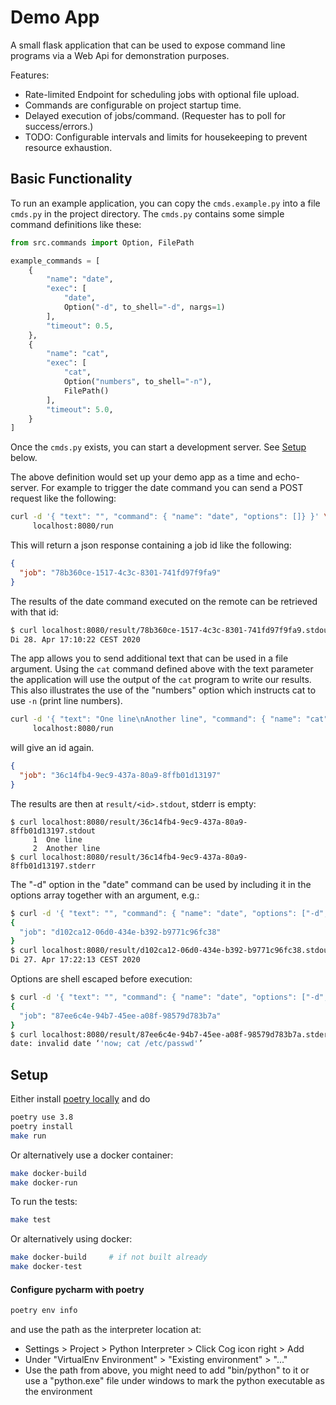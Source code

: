 
# Demo App

A small flask application that can be used to expose command line programs via a Web Api for demonstration purposes.

Features:

* Rate-limited Endpoint for scheduling jobs with optional file upload.
* Commands are configurable on project startup time.
* Delayed execution of jobs/command. (Requester has to poll for success/errors.)
* TODO: Configurable intervals and limits for housekeeping to prevent resource exhaustion.


## Basic Functionality

To run an example application, you can copy the `cmds.example.py` into a file `cmds.py` in the project directory. The `cmds.py` contains some simple command definitions like these:

```python
from src.commands import Option, FilePath

example_commands = [
    {
        "name": "date",
        "exec": [
            "date",
            Option("-d", to_shell="-d", nargs=1)
        ],
        "timeout": 0.5,
    },
    {
        "name": "cat",
        "exec": [
            "cat",
            Option("numbers", to_shell="-n"),
            FilePath()
        ],
        "timeout": 5.0,
    }
]
```

Once the `cmds.py` exists, you can start a development server. See [Setup](#setup) below.

The above definition would set up your demo app as a time and echo-server. For example to trigger the date command you can send a POST request like the following:

```bash
curl -d '{ "text": "", "command": { "name": "date", "options": []} }' \
     localhost:8080/run
```

This will return a  json response containing a job id like the following:

```json
{
  "job": "78b360ce-1517-4c3c-8301-741fd97f9fa9"
}
```

The results of the date command executed on the remote can be retrieved with that id:

```bash
$ curl localhost:8080/result/78b360ce-1517-4c3c-8301-741fd97f9fa9.stdout
Di 28. Apr 17:10:22 CEST 2020
```

The app allows you to send additional text that can be used in a file argument. Using the `cat` command defined above with the text parameter the application will use the output of the `cat` program to write our results. This also illustrates the use of the "numbers" option which instructs cat to use `-n` (print line numbers).

```bash
curl -d '{ "text": "One line\nAnother line", "command": { "name": "cat", "options": [ "numbers" ]} }' \
     localhost:8080/run
```

will give an id again.

```json
{
  "job": "36c14fb4-9ec9-437a-80a9-8ffb01d13197"
}
```

The results are then at `result/<id>.stdout`, stderr is empty:

```
$ curl localhost:8080/result/36c14fb4-9ec9-437a-80a9-8ffb01d13197.stdout
     1	One line
     2	Another line
$ curl localhost:8080/result/36c14fb4-9ec9-437a-80a9-8ffb01d13197.stderr
```

The "-d" option in the "date" command can be used by including it in the options array together with an argument, e.g.:

```bash
$ curl -d '{ "text": "", "command": { "name": "date", "options": ["-d", "yesterday"]} }' localhost:8080/run
{
  "job": "d102ca12-06d0-434e-b392-b9771c96fc38"
}
$ curl localhost:8080/result/d102ca12-06d0-434e-b392-b9771c96fc38.stdout
Di 27. Apr 17:22:13 CEST 2020
```

Options are shell escaped before execution:

```bash
$ curl -d '{ "text": "", "command": { "name": "date", "options": ["-d", "now; cat /etc/passwd"]} }' localhost:8080/run
{
  "job": "87ee6c4e-94b7-45ee-a08f-98579d783b7a"
}
$ curl localhost:8080/result/87ee6c4e-94b7-45ee-a08f-98579d783b7a.stderr
date: invalid date ‘'now; cat /etc/passwd'’
```


## Setup

Either install [poetry locally](https://python-poetry.org/docs/) and do

```bash
poetry use 3.8
poetry install
make run
```

Or alternatively use a docker container:

```bash
make docker-build
make docker-run
```

To run the tests:

```bash
make test
```

Or alternatively using docker:

```bash
make docker-build     # if not built already
make docker-test
```

#### Configure pycharm with poetry

```bash
poetry env info
```

and use the path as the interpreter location at:

* Settings > Project > Python Interpreter > Click Cog icon right > Add
* Under "VirtualEnv Environment" > "Existing environment" > "..."
* Use the path from above, you might need to add "bin/python" to it or use a "python.exe" file under windows to mark the python executable as the environment

